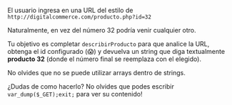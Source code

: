 El usuario ingresa en una URL del estilo de `http://digitalcommerce.com/producto.php?id=32`

Naturalmente, en vez del número 32 podría venir cualquier otro.

Tu objetivo es completar `describirProducto` para que analice la URL, obtenga el id configurado (:scream:) y devuelva un string que diga textualmente **producto 32** (donde el número final se reemplaza con el elegido).

No olvides que no se puede utilizar arrays dentro de strings.

¿Dudas de como hacerlo? No olvides que podes escribir `var_dump($_GET);exit;` para ver su contenido!